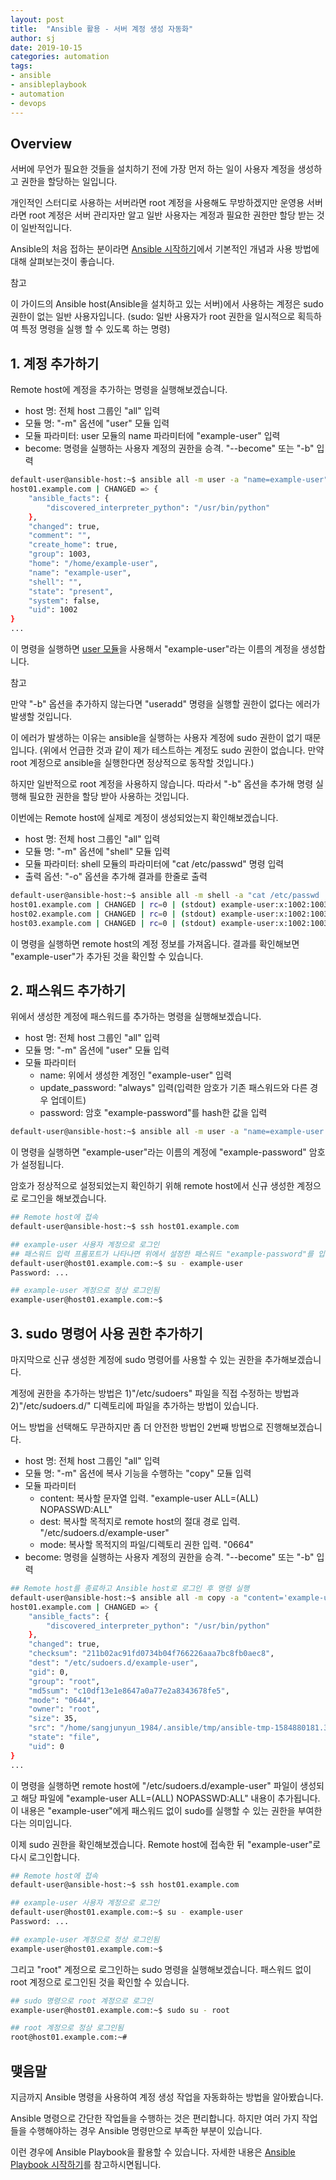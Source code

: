 ```yaml
---
layout: post
title:  "Ansible 활용 - 서버 계정 생성 자동화"
author: sj
date: 2019-10-15
categories: automation
tags:
- ansible
- ansibleplaybook
- automation
- devops
---
```


## Overview

서버에 무언가 필요한 것들을 설치하기 전에 가장 먼저 하는 일이 사용자 계정을 생성하고 권한을 할당하는 일입니다.

개인적인 스터디로 사용하는 서버라면 root 계정을 사용해도 무방하겠지만 
운영용 서버라면 root 계정은 서버 관리자만 알고 일반 사용자는 계정과 필요한 권한만 할당 받는 것이 일반적입니다.

Ansible의 처음 접하는 분이라면 
[Ansible 시작하기](/automation/2019/10/13/ansible-start.html)에서 
기본적인 개념과 사용 방법에 대해 살펴보는것이 좋습니다.

<p class="tip-title">참고</p>
<p class="tip-content">
이 가이드의 Ansible host(Ansible을 설치하고 있는 서버)에서 사용하는 계정은 sudo 권한이 없는 일반 사용자입니다.
(sudo: 일반 사용자가 root 권한을 일시적으로 획득하여 특정 명령을 실행 할 수 있도록 하는 명령)
</p>

## 1. 계정 추가하기

Remote host에 계정을 추가하는 명령을 실행해보겠습니다.
- host 명: 전체 host 그룹인 "all" 입력
- 모듈 명: "-m" 옵션에 "user" 모듈 입력
- 모듈 파라미터: user 모듈의 name 파라미터에 "example-user" 입력
- become: 명령을 실행하는 사용자 계정의 권한을 승격. "--become" 또는 "-b" 입력

```bash
default-user@ansible-host:~$ ansible all -m user -a "name=example-user" -b
host01.example.com | CHANGED => {
    "ansible_facts": {
        "discovered_interpreter_python": "/usr/bin/python"
    },
    "changed": true,
    "comment": "",
    "create_home": true,
    "group": 1003,
    "home": "/home/example-user",
    "name": "example-user",
    "shell": "",
    "state": "present",
    "system": false,
    "uid": 1002
}
...
```

이 명령을 실행하면 [user 모듈](https://docs.ansible.com/ansible/latest/modules/user_module.html)을 사용해서 "example-user"라는 이름의 계정을 생성합니다.

<p class="tip-title">참고</p>
<p class="tip-content">만약 "-b" 옵션을 추가하지 않는다면 "useradd" 명령을 실행할 권한이 없다는 에러가 발생할 것입니다.</p>
<p class="tip-content">이 에러가 발생하는 이유는 ansible을 실행하는 사용자 계정에 sudo 권한이 없기 때문입니다.
(위에서 언급한 것과 같이 제가 테스트하는 계정도 sudo 권한이 없습니다. 만약 root 계정으로 ansible을 실행한다면 정상적으로 동작할 것입니다.)</p>
<p class="tip-content">하지만 일반적으로 root 계정을 사용하지 않습니다. 따라서 "-b" 옵션을 추가해 명령 실행해 필요한 권한을 할당 받아 사용하는 것입니다.</p>

이번에는 Remote host에 실제로 계정이 생성되었는지 확인해보겠습니다.

- host 명: 전체 host 그룹인 "all" 입력
- 모듈 명: "-m" 옵션에 "shell" 모듈 입력
- 모듈 파라미터: shell 모듈의 파라미터에 "cat /etc/passwd" 명령 입력
- 출력 옵션: "-o" 옵션을 추가해 결과를 한줄로 출력

```bash
default-user@ansible-host:~$ ansible all -m shell -a "cat /etc/passwd |grep 'example-user'" -o
host01.example.com | CHANGED | rc=0 | (stdout) example-user:x:1002:1003::/home/example-user:
host02.example.com | CHANGED | rc=0 | (stdout) example-user:x:1002:1003::/home/example-user:
host03.example.com | CHANGED | rc=0 | (stdout) example-user:x:1002:1003::/home/example-user:
```

이 명령을 실행하면 remote host의 계정 정보를 가져옵니다.
결과를 확인해보면 "example-user"가 추가된 것을 확인할 수 있습니다.

## 2. 패스워드 추가하기

위에서 생성한 계정에 패스워드를 추가하는 명령을 실행해보겠습니다.
- host 명: 전체 host 그룹인 "all" 입력
- 모듈 명: "-m" 옵션에 "user" 모듈 입력
- 모듈 파라미터
    - name: 위에서 생성한 계정인 "example-user" 입력
    - update_password: "always" 입력(입력한 암호가 기존 패스워드와 다른 경우 업데이트)
    - password: 암호 "example-password"를 hash한 값을 입력

```bash
default-user@ansible-host:~$ ansible all -m user -a "name=example-user update_password=always password={{ 'example-password' | password_hash('sha512') }}"
```

이 명령을 실행하면 "example-user"라는 이름의 계정에 "example-password" 암호가 설정됩니다.

암호가 정상적으로 설정되었는지 확인하기 위해 remote host에서 신규 생성한 계정으로 로그인을 해보겠습니다.

```bash
## Remote host에 접속
default-user@ansible-host:~$ ssh host01.example.com

## example-user 사용자 계정으로 로그인 
## 패스워드 입력 프롬포트가 나타나면 위에서 설정한 패스워드 "example-password"를 입력
default-user@host01.example.com:~$ su - example-user 
Password: ...

## example-user 계정으로 정상 로그인됨
example-user@host01.example.com:~$ 
```

## 3. sudo 명령어 사용 권한 추가하기

마지막으로 신규 생성한 계정에 sudo 명령어를 사용할 수 있는 권한을 추가해보겠습니다.

계정에 권한을 추가하는 방법은 1)"/etc/sudoers" 파일을 직접 수정하는 방법과 
2)"/etc/sudoers.d/" 디렉토리에 파일을 추가하는 방법이 있습니다.

어느 방법을 선택해도 무관하지만 좀 더 안전한 방법인 2번째 방법으로 진행해보겠습니다.

- host 명: 전체 host 그룹인 "all" 입력
- 모듈 명: "-m" 옵션에 복사 기능을 수행하는 "copy" 모듈 입력
- 모듈 파라미터
    - content: 복사할 문자열 입력. "example-user ALL=(ALL) NOPASSWD:ALL"
    - dest: 복사할 목적지로 remote host의 절대 경로 입력. "/etc/sudoers.d/example-user"
    - mode: 복사할 목적지의 파일/디렉토리 권한 입력. "0664"
- become: 명령을 실행하는 사용자 계정의 권한을 승격. "--become" 또는 "-b" 입력

```bash
## Remote host를 종료하고 Ansible host로 로그인 후 명령 실행
default-user@ansible-host:~$ ansible all -m copy -a "content='example-user ALL=(ALL) NOPASSWD:ALL' dest=/etc/sudoers.d/example-user mode=0644" -b
host01.example.com | CHANGED => {
    "ansible_facts": {
        "discovered_interpreter_python": "/usr/bin/python"
    },
    "changed": true,
    "checksum": "211b02ac91fd0734b04f766226aaa7bc8fb0aec8",
    "dest": "/etc/sudoers.d/example-user",
    "gid": 0,
    "group": "root",
    "md5sum": "c10df13e1e8647a0a77e2a8343678fe5",
    "mode": "0644",
    "owner": "root",
    "size": 35,
    "src": "/home/sangjunyun_1984/.ansible/tmp/ansible-tmp-1584880181.3114061-33928614051676/source",
    "state": "file",
    "uid": 0
}
...
``` 

이 명령을 실행하면 remote host에 "/etc/sudoers.d/example-user" 파일이 생성되고
해당 파일에 "example-user ALL=(ALL) NOPASSWD:ALL" 내용이 추가됩니다.
이 내용은 "example-user"에게 패스워드 없이 sudo를 실행할 수 있는 권한을 부여한다는 의미입니다.

이제 sudo 권한을 확인해보겠습니다. Remote host에 접속한 뒤 "example-user"로 다시 로그인합니다.

```bash
## Remote host에 접속
default-user@ansible-host:~$ ssh host01.example.com

## example-user 사용자 계정으로 로그인
default-user@host01.example.com:~$ su - example-user 
Password: ...

## example-user 계정으로 정상 로그인됨
example-user@host01.example.com:~$ 
```

그리고 "root" 계정으로 로그인하는 sudo 명령을 실행해보겠습니다.
패스워드 없이 root 계정으로 로그인된 것을 확인할 수 있습니다.

```bash
## sudo 명령으로 root 계정으로 로그인
example-user@host01.example.com:~$ sudo su - root

## root 계정으로 정상 로그인됨
root@host01.example.com:~#
```

## 맺음말

지금까지 Ansible 명령을 사용하여 계정 생성 작업을 자동화하는 방법을 알아봤습니다.

Ansible 명령으로 간단한 작업들을 수행하는 것은 편리합니다.
하지만 여러 가지 작업들을 수행해야하는 경우 Ansible 명령만으로 부족한 부분이 있습니다.

이런 경우에 Ansible Playbook을 활용할 수 있습니다.
자세한 내용은 [Ansible Playbook 시작하기](/automation/2019/11/07/ansible-playbook-start.html)를 참고하시면됩니다.




